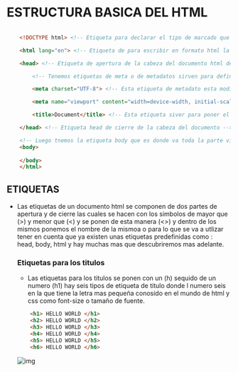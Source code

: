 # ESTRUCTURA BASICA DEL HTML


```HTML

    <!DOCTYPE html> <!-- Etiqueta para declarar el tipo de marcado que vamos a utizar en este cas html -->

    <html lang="en"> <!-- Etiqueta de para escribir en formato html la cula tiene un atributo de lenguaje el cual establece el idioma del documento-->

    <head> <!-- Etiqueta de apertura de la cabeza del documento html dentro de la misma tenemos otras que sirven para dar formato al documento la el usuario no vera lo que hay en esta  etiqueta reflejado en su pantalla o front pero estas si afectan a la pagina web -->

        <!-- Tenemos etiquetas de meta o de metadatos sirven para definir caracteristicas del documento html  -->

        <meta charset="UTF-8"> <!-- Esta etiqueta de metadato esta modificando un grupo de caracteres en especifico la UTF-8 es la mas utilizada en el momento -->

        <meta name="viewport" content="width=device-width, initial-scale=1.0"> <!-- Esta etiqueta de netadato es muy utilizada desde la ultima version de html la 5 porque ayuda mucho con responsi diseing o diseño adaptativo ayuda a mejorar y adaptar el ancho y alto de la pagina -->

        <title>Document</title> <!-- Esta etiqueta siver para poner el titulo de la pagina que aprecera en el tab (pestaña) de la misma  -->

    </head> <!-- Etiqueta head de cierre de la cabeza del documento -->

    <!-- Luego tnemos la etiqueta body que es donde va toda la parte visual de la pagina osea lo que los usuarios pueden ve e interactuar como titulos imagenes, videos, audios, etc. -->
    <body>
        
    </body>
    </html>
```



## ETIQUETAS 

- Las etiquetas de un documento html se componen de dos partes de apertura y de cierre las cuales se hacen con los simbolos de mayor que (>) y menor que (<) y se ponen de esta manera (<>) y dentro de los mismos ponemos el nombre de la mismoa o para lo que se va a utlizar tener en cuenta que ya existen unas etiquetas predefinidas como : head, body, html y hay muchas mas que descubriremos mas adelante.

    ### Etiquetas para los titulos

    - Las etiquetas para los titulos se ponen con un (h) sequido de un numero (h1) hay seis tipos de etiqueta de titulo donde l numero seis en la que tiene la letra mas pequeña conosido en el mundo de html y css como font-size o tamaño de fuente.

    ```html
        <h1> HELLO WORLD </h1>
        <h2> HELLO WORLD </h2>
        <h3> HELLO WORLD </h3>
        <h4> HELLO WORLD </h4>
        <h5> HELLO WORLD </h5>
        <h6> HELLO WORLD </h6>
    ```

    ![img](ruta/de/la/imagen)
